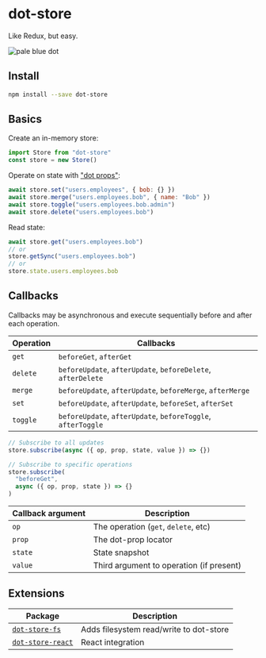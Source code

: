 # dot-store

Like Redux, but easy.

![pale blue dot](https://qph.fs.quoracdn.net/main-qimg-347d2c178e6bf511ee5b91e8276c79fa)

## Install

```bash
npm install --save dot-store
```

## Basics

Create an in-memory store:

```js
import Store from "dot-store"
const store = new Store()
```

Operate on state with ["dot props"](https://github.com/debitoor/dot-prop-immutable#readme):

```js
await store.set("users.employees", { bob: {} })
await store.merge("users.employees.bob", { name: "Bob" })
await store.toggle("users.employees.bob.admin")
await store.delete("users.employees.bob")
```

Read state:

```js
await store.get("users.employees.bob")
// or
store.getSync("users.employees.bob")
// or
store.state.users.employees.bob
```

## Callbacks

Callbacks may be asynchronous and execute sequentially before and after each operation.

| Operation | Callbacks                                                    |
| --------- | ------------------------------------------------------------ |
| `get`     | `beforeGet`, `afterGet`                                      |
| `delete`  | `beforeUpdate`, `afterUpdate`, `beforeDelete`, `afterDelete` |
| `merge`   | `beforeUpdate`, `afterUpdate`, `beforeMerge`, `afterMerge`   |
| `set`     | `beforeUpdate`, `afterUpdate`, `beforeSet`, `afterSet`       |
| `toggle`  | `beforeUpdate`, `afterUpdate`, `beforeToggle`, `afterToggle` |

```js
// Subscribe to all updates
store.subscribe(async ({ op, prop, state, value }) => {})

// Subscribe to specific operations
store.subscribe(
  "beforeGet",
  async ({ op, prop, state }) => {}
)
```

| Callback argument | Description                              |
| ----------------- | ---------------------------------------- |
| `op`              | The operation (`get`, `delete`, etc)     |
| `prop`            | The dot-prop locator                     |
| `state`           | State snapshot                           |
| `value`           | Third argument to operation (if present) |

## Extensions

| Package                                                                                             | Description                             |
| --------------------------------------------------------------------------------------------------- | --------------------------------------- |
| [`dot-store-fs`](https://github.com/invrs/dot-store/tree/master/packages/dot-store-fs#readme)       | Adds filesystem read/write to dot-store |
| [`dot-store-react`](https://github.com/invrs/dot-store/tree/master/packages/dot-store-react#readme) | React integration                       |
